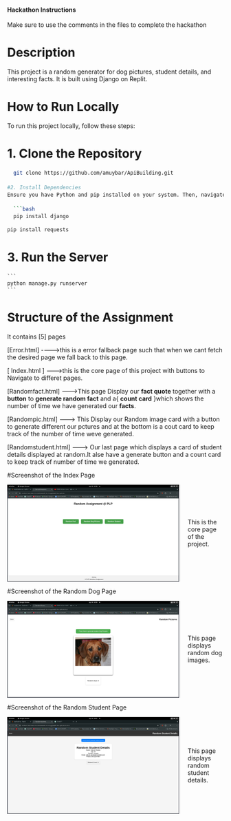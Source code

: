 #### Hackathon Instructions

Make sure to use the comments in the files to complete the hackathon


# Description
 This project is a random generator for dog pictures, student details, and interesting facts. It is built using Django  on Replit.

# How to Run Locally
To run this project locally, follow these steps:

# 1. Clone the Repository
```bash
  git clone https://github.com/amuybar/ApiBuilding.git

#2. Install Dependencies
Ensure you have Python and pip installed on your system. Then, navigate to the project directory and install the required packages:

  ```bash
  pip install django
  ```
  ```bash
  pip install requests
  ```

# 3. Run the Server
    ```
    python manage.py runserver
    ```

 
# Structure of the Assignment
It contains [5] pages  

  [Error.html] ---->this is a error fallback page such that when we cant fetch the desired page we fall back to this page.  
    
  [ Index.html ] --->this is the core page of this project with buttons to Navigate to differet pages.  
    
  [Randomfact.html] --->This page Display our **fact quote** together with a **button** to **generate random fact** and a{ **count card** }which shows the number of time we have generated our **facts**.  
    
  [Randompic.html]  ---> This Display our Random image card with a button to generate different our pctures and at the bottom is a cout card to keep track of the number of time weve generated.  
    
  [Randomstudent.html] ---> Our last page which displays a card of student details displayed at random.It alse have a generate button and a count card to keep track of number of time we generated.


#Screenshot of the Index Page
<div style="display: flex; align-items: center;">
  <img src="/static/readme_images/image.png" alt="Index Page" width="400" style="margin-right: 20px;">
  <p>This is the core page of the project.</p>
</div>

#Screenshot of the Random Dog Page
<div style="display: flex; align-items: center;">
  <img src="/static/readme_images/image_2.png" alt="Random Dog Page" width="400" style="margin-right: 20px;">
  <p>This page displays random dog images.</p>
</div>

#Screenshot of the Random Student Page
<div style="display: flex; align-items: center;">
  <img src="/static/readme_images/image_3.png" alt="Random Student Page" width="400" style="margin-right: 20px;">
  <p>This page displays random student details.</p>
</div>
